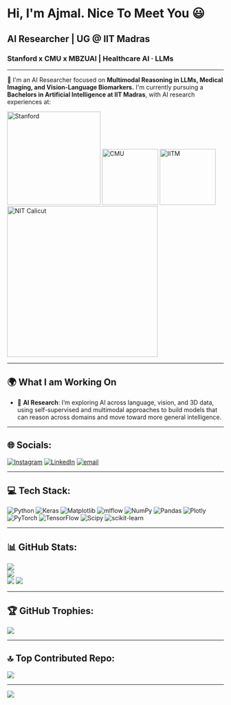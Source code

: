 # Hi, I'm Ajmal. Nice To Meet You 😃
## AI Researcher | UG @ IIT Madras  
### Stanford x CMU x MBZUAI | Healthcare AI · LLMs 

---

🧠 I'm an AI Researcher focused on **Multimodal Reasoning in LLMs, Medical Imaging, and Vision-Language Biomarkers.** I'm currently pursuing a **Bachelors in Artificial Intelligence at IIT Madras**, with AI research experiences at:

<p align="left">
  <img src="https://asset.zcache.com/assets/graphics/z4/uniquePages/decoreatedSearch/StanfordWide.v2.jpg" alt="Stanford" width="217"/>
  <img src="https://www.eduopinions.com/wp-content/uploads/2018/07/CarnegieMellonUniversity-logo-350x350.png" alt="CMU" width="130"/>
  <img src="https://mukundvarmat.github.io/iitm-resume/images/iitm_logo.png" alt="IITM" width="130"/>
  <img src="https://nitc.ac.in/xc-assets/logo/logo-white-01.svg" alt="NIT Calicut" width="350"/>
</p>


---

## 🌍 What I am Working On

- 🧬 **AI Research**: I’m exploring AI across language, vision, and 3D data, using self-supervised and multimodal approaches to build models that can reason across domains and move toward more general intelligence.  

---

## 🌐 Socials:

[![Instagram](https://img.shields.io/badge/Instagram-%23E4405F.svg?logo=Instagram&logoColor=white)](https://instagram.com/ajmal_.m._) 
[![LinkedIn](https://img.shields.io/badge/LinkedIn-%230077B5.svg?logo=linkedin&logoColor=white)](https://linkedin.com/in/ajmal-m-282670284) 
[![email](https://img.shields.io/badge/Email-D14836?logo=gmail&logoColor=white)](mailto:2f42004489@ds.study.iitm.ac.in)

---

## 💻 Tech Stack:

![Python](https://img.shields.io/badge/python-3670A0?style=for-the-badge&logo=python&logoColor=ffdd54) 
![Keras](https://img.shields.io/badge/Keras-%23D00000.svg?style=for-the-badge&logo=Keras&logoColor=white) 
![Matplotlib](https://img.shields.io/badge/Matplotlib-%23ffffff.svg?style=for-the-badge&logo=Matplotlib&logoColor=black) 
![mlflow](https://img.shields.io/badge/mlflow-%23d9ead3.svg?style=for-the-badge&logo=numpy&logoColor=blue) 
![NumPy](https://img.shields.io/badge/numpy-%23013243.svg?style=for-the-badge&logo=numpy&logoColor=white) 
![Pandas](https://img.shields.io/badge/pandas-%23150458.svg?style=for-the-badge&logo=pandas&logoColor=white) 
![Plotly](https://img.shields.io/badge/Plotly-%233F4F75.svg?style=for-the-badge&logo=plotly&logoColor=white) 
![PyTorch](https://img.shields.io/badge/PyTorch-%23EE4C2C.svg?style=for-the-badge&logo=PyTorch&logoColor=white) 
![TensorFlow](https://img.shields.io/badge/TensorFlow-%23FF6F00.svg?style=for-the-badge&logo=TensorFlow&logoColor=white) 
![Scipy](https://img.shields.io/badge/SciPy-%230C55A5.svg?style=for-the-badge&logo=scipy&logoColor=%white) 
![scikit-learn](https://img.shields.io/badge/scikit--learn-%23F7931E.svg?style=for-the-badge&logo=scikit-learn&logoColor=white)

---

## 📊 GitHub Stats:

![](https://github-readme-stats.vercel.app/api?username=AJMALMIITM&theme=dark&hide_border=false&include_all_commits=false&count_private=false)<br/>
![](https://nirzak-streak-stats.vercel.app/?user=AJMALMIITM&theme=dark&hide_border=false)<br/>
![](https://github-readme-stats.vercel.app/api/top-langs/?username=AJMALMIITM&theme=dark&hide_border=false&include_all_commits=false&count_private=false&layout=compact)
![](https://komarev.com/ghpvc/?username=AJMALMIITM&label=Profile%20views&color=0e75b6&style=flat)


---

## 🏆 GitHub Trophies:

![](https://github-profile-trophy.vercel.app/?username=AJMALMIITM&theme=radical&no-frame=false&no-bg=true&margin-w=4)

---

## 🔝 Top Contributed Repo:

![](https://github-contributor-stats.vercel.app/api?username=AJMALMIITM&limit=5&theme=dark&combine_all_yearly_contributions=true)

---

[![](https://visitcount.itsvg.in/api?id=AJMALMIITM&icon=0&color=0)](https://visitcount.itsvg.in)
